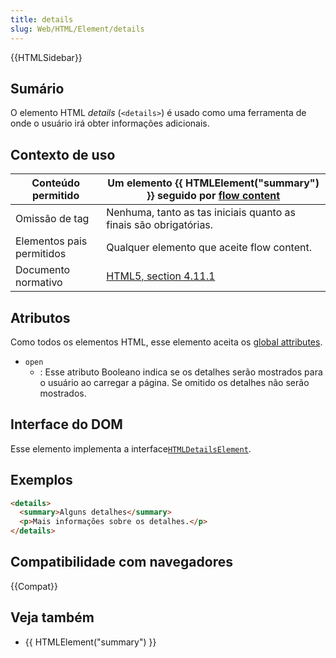 ```yaml
---
title: details
slug: Web/HTML/Element/details
---
```


{{HTMLSidebar}}

## Sumário

O elemento HTML _details_ (`<details>`) é usado como uma ferramenta de onde o usuário irá obter informações adicionais.

## Contexto de uso

| Conteúdo permitido        | Um elemento {{ HTMLElement("summary") }} seguido por [flow content](/pt-BR/docs/HTML/Content_categories#flow_content)               |
| ------------------------- | ----------------------------------------------------------------------------------------------------------------------------------- |
| Omissão de tag            | Nenhuma, tanto as tas iniciais quanto as finais são obrigatórias.                                                                   |
| Elementos pais permitidos | Qualquer elemento que aceite flow content.                                                                                          |
| Documento normativo       | [HTML5, section 4.11.1](https://www.whatwg.org/specs/web-apps/current-work/multipage/interactive-elements.html#the-details-element) |

## Atributos

Como todos os elementos HTML, esse elemento aceita os [global attributes](/pt-BR/docs/HTML/Global_attributes).

- `open`
  - : Esse atributo Booleano indica se os detalhes serão mostrados para o usuário ao carregar a página. Se omitido os detalhes não serão mostrados.

## Interface do DOM

Esse elemento implementa a interface[`HTMLDetailsElement`](/pt-BR/docs/DOM/HTMLDetailsElement).

## Exemplos

```html
<details>
  <summary>Alguns detalhes</summary>
  <p>Mais informações sobre os detalhes.</p>
</details>
```

## Compatibilidade com navegadores

{{Compat}}

## Veja também

- {{ HTMLElement("summary") }}

